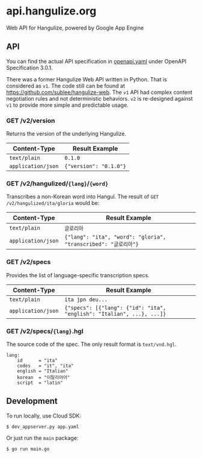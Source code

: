 # api.hangulize.org

Web API for Hangulize, powered by Google App Engine

## API

You can find the actual API specification in [openapi.yaml](openapi.yaml) under
OpenAPI Specification 3.0.1.

There was a former Hangulize Web API written in Python. That is considered as
`v1`. The code still can be found at https://github.com/sublee/hangulize-web.
The `v1` API had complex content negotiation rules and not deterministic
behaviors. `v2` is re-designed against `v1` to provide more simple and
predictable usage.

### GET /v2/version

Returns the version of the underlying Hangulize.

| Content-Type       | Result Example  |
| ------------------ | --------------- |
| `text/plain`       | `0.1.0`         |
| `application/json` | `{"version": "0.1.0"}` |

### GET /v2/hangulized/`{lang}`/`{word}`

Transcribes a non-Korean word into Hangul.
The result of `GET /v2/hangulized/ita/gloria` would be:

| Content-Type       | Result Example |
| ------------------ | -------------- |
| `text/plain`       | `글로리아`      |
| `application/json` | `{"lang": "ita", "word": "gloria", "transcribed": "글로리아"}` |

### GET /v2/specs

Provides the list of language-specific transcription specs.

| Content-Type       | Result Example |
| ------------------ | -------------- |
| `text/plain`       | `ita jpn deu...` |
| `application/json` | `{"specs": [{"lang": {"id": "ita", "english": "Italian", ...}, ...]}` |

### GET /v2/specs/`{lang}`.hgl

The source code of the spec.
The only result format is `text/vnd.hgl`.

```hgl
lang:
    id      = "ita"
    codes   = "it", "ita"
    english = "Italian"
    korean  = "이탈리아어"
    script  = "latin"
```

## Development

To run locally, use Cloud SDK:

```console
$ dev_appserver.py app.yaml
```

Or just run the `main` package:

```console
$ go run main.go
```
